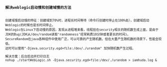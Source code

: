 <code>
<strong>解决weblogic启动慢和创建域慢的方法</strong>

    创建域慢启动慢的特征：创建域到70%时，进程长时间等待（命令行创建时停止在100%处），创建域启动Weblogic的时候也是长时间停止。 
    Weblogic在Linux下启动慢的原因，发现从进程堆来看，线程挂在security相关的随机数生成上面，是由于JDK的Bug(JDK从/dev/random读取‘randomness’经常耗费10分钟或者更长的时间)。
    SecureRandom在java各种组件中使用广泛，可以可靠的产生随机数。但在大量产生随机数的场景下，性能会较低。
    这时可以使用"-Djava.security.egd=file:/dev/./urandom" 加快随机数产生过程。
    
    解决方案：后台启动并打印日志
    nohup ./startWebLogic.sh -Djava.security.egd=file:/dev/./urandom > iamhuda.log &




</code>
